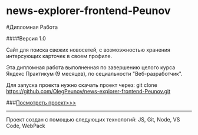 # news-explorer-frontend-Peunov

#Дипломная Работа

####Версия 1.0

Сайт для поиска свежих новосетей, с возмоэжностью хранения интерсующих карточек в своем профиле.

Эта дипломная работа выполненная по завершению целого курса Яндекс Практикум (9 месяцев), по сециальности "Веб-разработчик".



Для запуска проекта нужно скачать проект через: git clone https://github.com/OlegPeunov/news-explorer-frontend-Peunov.git

###[Посмотреть проект>>>](https://olegpeunov.github.io/news-explorer-frontend-Peunov/)



***
Проект создан с помощью следующих технологий: JS, Git, Node, VS Code, WebPack
